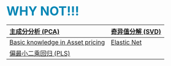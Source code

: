 <font size=6 font color= '#0086B5'><b>WHY NOT!!!</b></font>

|[主成分分析 (PCA)](/Theory/PCA.md)|[奇异值分解 (SVD)](/Theory/SVD.md)|
|:---|:---|
|[Basic knowledge in Asset pricing](/Theory/basic.md)|[Elastic Net](/Theory/Elastic_Net.md)|
|[偏最小二乘回归 (PLS)](/Theory/PLS.md)||

